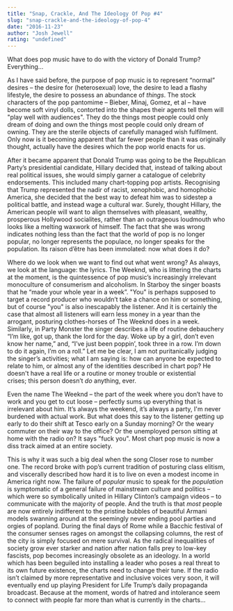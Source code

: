 ```yaml
---
title: "Snap, Crackle, And The Ideology Of Pop #4"
slug: "snap-crackle-and-the-ideology-of-pop-4"
date: "2016-11-23"
author: "Josh Jewell"
rating: "undefined"
---
```


What does pop music have to do with the victory of Donald Trump? Everything…

As I have said before, the purpose of pop music is to represent “normal” desires – the desire for (heterosexual) love, the desire to lead a flashy lifestyle, the desire to possess an abundance of _things_. The stock characters of the pop pantomime – Bieber, Minaj, Gomez, et al – have become soft vinyl dolls, contorted into the shapes their agents tell them will "play well with audiences". They do the things most people could only dream of doing and own the things most people could only dream of owning. They are the sterile objects of carefully managed wish fulfilment. Only now is it becoming apparent that far fewer people than it was originally thought, actually have the desires which the pop world enacts for us.

After it became apparent that Donald Trump was going to be the Republican Party’s presidential candidate, Hillary decided that, instead of talking about real political issues, she would simply garner a catalogue of celebrity endorsements. This included many chart-topping pop artists. Recognising that Trump represented the nadir of racist, xenophobic, and homophobic America, she decided that the best way to defeat him was to sidestep a political battle, and instead wage a cultural war. Surely, thought Hillary, the American people will want to align themselves with pleasant, wealthy, prosperous Hollywood socialites, rather than an outrageous loudmouth who looks like a melting waxwork of himself. The fact that she was wrong indicates nothing less than the fact that the world of pop is no longer popular, no longer represents the populace, no longer speaks for the population. Its raison d’être has been immolated: now what does it do?

Where do we look when we want to find out what went wrong? As always, we look at the language: the lyrics. The Weeknd, who is littering the charts at the moment, is the quintessence of pop music’s increasingly irrelevant monoculture of consumerism and alcoholism. In Starboy the singer boasts that he “made your whole year in a week”. "You" is perhaps supposed to target a record producer who wouldn’t take a chance on him or something, but of course "you" is also inescapably the listener. And it is certainly the case that almost all listeners will earn less money in a year than the arrogant, posturing clothes-horses of The Weeknd does in a week. Similarly, in Party Monster the singer describes a life of routine debauchery “I’m like, got up, thank the lord for the day. Woke up by a girl, don’t even know her name,” and, “I’ve just been poppin’, took three in a row. I’m down to do it again, I’m on a roll.” Let me be clear, I am not puritanically judging the singer’s activities; what I am saying is: how can anyone be expected to relate to him, or almost any of the identities described in chart pop? He doesn't have a real life or a routine or money trouble or existential crises; this person doesn’t _do_ anything, ever.

Even the name The Weeknd – the part of the week where you don’t have to work and you get to cut loose – perfectly sums up everything that is irrelevant about him. It’s always the weekend, it’s always a party, I'm never burdened with actual work. But what does this say to the listener getting up early to do their shift at Tesco early on a Sunday morning? Or the weary commuter on their way to the office? Or the unemployed person sitting at home with the radio on? It says "fuck you". Most chart pop music is now a diss track aimed at an entire society.

This is why it was such a big deal when the song Closer rose to number one. The record broke with pop’s current tradition of posturing class elitism, and viscerally described how hard it is to live on even a modest income in America right now. The failure of _popular_ music to speak for the _population_ is symptomatic of a general failure of mainstream culture and politics – which were so symbolically united in Hillary Clinton’s campaign videos – to communicate with the majority of people. And the truth is that _most_ people are now entirely indifferent to the pristine bubbles of beautiful Armani models swanning around at the seemingly never ending pool parties and orgies of popland. During the final days of Rome while a Bacchic festival of the consumer senses rages on amongst the collapsing columns, the rest of the city is simply focused on mere survival. As the radical inequalities of society grow ever starker and nation after nation falls prey to low-key fascists, pop becomes increasingly obsolete as an ideology. In a world which has been beguiled into installing a leader who poses a real threat to its own future existence, the charts need to change their tune. If the radio isn’t claimed by more representative and inclusive voices very soon, it will eventually end up playing President for Life Trump’s daily propaganda broadcast. Because at the moment, words of hatred and intolerance seem to connect with people far more than what is currently in the charts…
